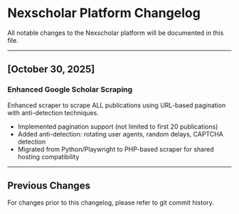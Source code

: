 # Nexscholar Platform Changelog

All notable changes to the Nexscholar platform will be documented in this file.

---

## [October 30, 2025]

### Enhanced Google Scholar Scraping
Enhanced scraper to scrape ALL publications using URL-based pagination with anti-detection techniques.
- Implemented pagination support (not limited to first 20 publications)
- Added anti-detection: rotating user agents, random delays, CAPTCHA detection
- Migrated from Python/Playwright to PHP-based scraper for shared hosting compatibility

---

## Previous Changes

For changes prior to this changelog, please refer to git commit history.

